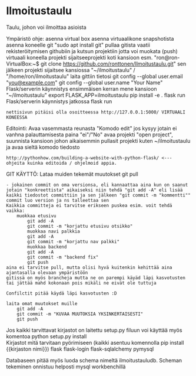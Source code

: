 # Ilmoitustaulu
Taulu, johon voi ilmoittaa asioista






Ympäristö ohje:
	asenna virtual box 
	asenna virtuaalikone snapshotista
	asenna koneelle git "sudo apt install git"
	pullaa gitista
		vaatii rekisteröitymisen githubiin ja kutsun projektiin jotta voi muokata (push)
	virtuaali koneella projekti sijaitseeprojekti koti kansioon esm. "ron@ron-VirtualBox:~$ git clone https://github.com/ronttonen/Ilmoitustaulu.git"
		sen jälkeen projekti sijaitsee kansiossa "~/ilmoitustaulu" / "/home/ron/ilmoitustaulu"
	laita gittiin tietosi
		git config --global user.email "you@example.com"
		git config --global user.name "Your Name"
	Flask/serverin käynnistys ensimmäisen kerran mene kansioon "~/ilmoitustaulu"
		export FLASK_APP=ilmoitustaulu 
		pip install -e . 
		flask run
	Flask/serverin käynnistys jatkossa
		flask run
		
	nettisivun pitäisi olla osoitteessa http://127.0.0.1:5000/ VIRTUAALI KONEESSA
		
		
Editointi:
	Avaa vasemmasta reunasta "Komodo edit"
	jos kysyy jotain ei vanhna palauttamisesta paina "ei"/"No"
	avaa projekti "open project", suunnista kansioon johon aikaisemmin pullasit projekti kuten ~/ilmoitustaulu ja avaa sieltä komodo tiedosto
	
	http://pythonhow.com/building-a-website-with-python-flask/ <--- ohjeita kuinka editoida / ohjelmoid appia.
	
GIT KÄYTTÖ:
	Lataa muiden tekemät muutokset
		git pull
		
	- jokainen commit on oma versionsa, eli kannaattaa aina kun on saanut jotain "konkreettista" aikaiseksi niin tehdä "git add -A" eli lisää kaikki tiedostot committiin ja sen jälkeen "git commit -m "kommentti"" commit luo version ja ns talleettaa sen
	Kaikkia committeja ei tarvitse erikseen puskea esim. voit tehdä vaikka:
		muokkaa etusivu
			git add -A
			git commit -m "korjattu etusivu otsikko"
			muokkaa navi palkkia
			git add -A
			git commit -m "korjattu nav palkki"
			muokkaa backend 
			git add -A 
			git commit -m "backend fix"
			git push
	aina ei tarvitse pull, mutta olisi hyvä kuitenkin kehittää aina ajantasalla olevaan ympäristöön
	gitissä on myös brancheja mutta ne on parempi käyäd läpi kasvotusten tai jättää mahd kokonaan pois mikäli ne eivät ole tuttuja
	
	Confilctit pitää käydä läpi kasvotusten :D
	
	laita omat muutokset muille
		git add -A
		git commit -m "KUVAA MUUTOKSIA YKSINKERTAISESTI"
		git push
		

Jos kaikki tarvittavat kirjastot on laitettu setup.py filuun voi käyttää myös komentoa python setup.py install		
Kirjastot mitä tarvitaan pyörimiseen (kaikki asentuu komennolla pip install {{kirjaston nimi}})
	flask
	flask-login
	flask-sqlalchemy
	pymysql
	
	
Databaseen pitää myös luoda schema nimeltä ilmoitustauludb. Scheman tekeminen onnistuu helposti mysql workbenchillä